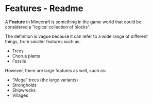 # Features - Readme

A **Feature** in Minecraft is something in the game world that could be considered a "logical collection of blocks".

The definition is vague because it can refer to a wide range of different things, from smaller features such as:
* Trees
* Chorus plants
* Fossils

However, there are large features as well, such as:
* "Mega" trees (the large variants)
* Strongholds
* Shipwrecks
* Villages


